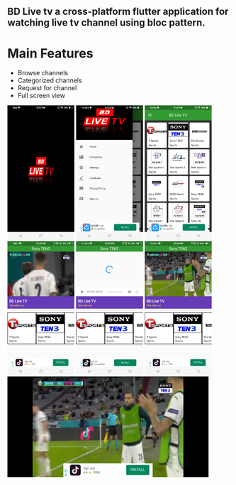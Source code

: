 ## BD Live tv a cross-platform flutter application for watching live tv channel using bloc pattern.


# Main Features

- Browse channels
- Categorized channels
- Request for channel
- Full screen view


<p float="left">
  <img src="https://github.com/Toufiqulhaquemamun/live_tv/blob/main/screenshots/Screenshot_20210705_211228.jpg" width="30%" height="50%" /> 
  <img src="https://github.com/Toufiqulhaquemamun/live_tv/blob/main/screenshots/Screenshot_20210705_211246.jpg" width="30%" height="50%"/>
  <img src="https://github.com/Toufiqulhaquemamun/live_tv/blob/main/screenshots/Screenshot_20210705_211257.jpg" width="30%" height="50%"/>
  <img src="https://github.com/Toufiqulhaquemamun/live_tv/blob/main/screenshots/Screenshot_20210706_124232.jpg" width="30%" height="50%"/>
  <img src="https://github.com/Toufiqulhaquemamun/live_tv/blob/main/screenshots/Screenshot_20210706_124306.jpg" width="30%" height="50%"/>
  <img src="https://github.com/Toufiqulhaquemamun/live_tv/blob/main/screenshots/Screenshot_20210706_124319.jpg" width="30%" height="50%"/>
  <img src="https://github.com/Toufiqulhaquemamun/live_tv/blob/main/screenshots/Screenshot_20210706_124335.jpg" width="90%" height="50%"/>
</p>
